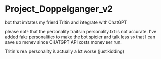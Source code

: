 # Project_Doppelganger_v2
bot that imitates my friend Tritin and integrate with ChatGPT

please note that the personality traits in personality.txt is not accurate.
I've added fake personalities to make the bot spicier and talk less so that I can save up money since CHATGPT API costs money per run.

Tritin's real personality is actually a lot worse (just kidding)

